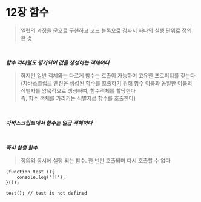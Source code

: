 # 12장 함수

> 일련의 과정을 문으로 구현하고 코드 블록으로 감싸서 하나의 실행 단위로 정의한 것

<br>

**_함수 리터럴도 평가되어 값을 생성하는 객체이다_**

> 하지만 일반 객체와는 다르게 함수는 호출이 가능하며 고유한 프로퍼티를 갖는다<br>(자바스크립트 엔진은 생성된 함수를 호출하기 위해 함수 이름과 동일한 이름의 식별자를 암묵적으로 생성하여, 함수객체를 할당한다<br>즉, 함수 객체를 가리키는 식별자로 함수를 호출한다)

<br>

**_자바스크립트에서 함수는 일급 객체이다_**

<br>

**_즉시 실행 함수_**

> 정의와 동시에 실행 되는 함수. 한 번만 호출되며 다시 호출할 수 없다

```
(function test (){
    console.log('!!');
}());

test(); // test is not defined
```
